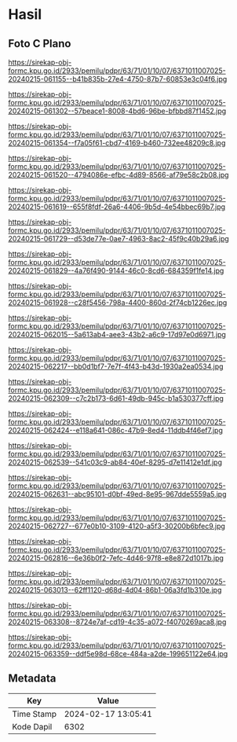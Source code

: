 # Hasil

## Foto C Plano

https://sirekap-obj-formc.kpu.go.id/2933/pemilu/pdpr/63/71/01/10/07/6371011007025-20240215-061155--b41b835b-27e4-4750-87b7-60853e3c04f6.jpg

https://sirekap-obj-formc.kpu.go.id/2933/pemilu/pdpr/63/71/01/10/07/6371011007025-20240215-061302--57beace1-8008-4bd6-96be-bfbbd87f1452.jpg

https://sirekap-obj-formc.kpu.go.id/2933/pemilu/pdpr/63/71/01/10/07/6371011007025-20240215-061354--f7a05f61-cbd7-4169-b460-732ee48209c8.jpg

https://sirekap-obj-formc.kpu.go.id/2933/pemilu/pdpr/63/71/01/10/07/6371011007025-20240215-061520--4794086e-efbc-4d89-8566-af79e58c2b08.jpg

https://sirekap-obj-formc.kpu.go.id/2933/pemilu/pdpr/63/71/01/10/07/6371011007025-20240215-061619--655f8fdf-26a6-4406-9b5d-4e54bbec69b7.jpg

https://sirekap-obj-formc.kpu.go.id/2933/pemilu/pdpr/63/71/01/10/07/6371011007025-20240215-061729--d53de77e-0ae7-4963-8ac2-45f9c40b29a6.jpg

https://sirekap-obj-formc.kpu.go.id/2933/pemilu/pdpr/63/71/01/10/07/6371011007025-20240215-061829--4a76f490-9144-46c0-8cd6-684359f1fe14.jpg

https://sirekap-obj-formc.kpu.go.id/2933/pemilu/pdpr/63/71/01/10/07/6371011007025-20240215-061928--c28f5456-798a-4400-860d-2f74cb1226ec.jpg

https://sirekap-obj-formc.kpu.go.id/2933/pemilu/pdpr/63/71/01/10/07/6371011007025-20240215-062015--5a613ab4-aee3-43b2-a6c9-17d97e0d6971.jpg

https://sirekap-obj-formc.kpu.go.id/2933/pemilu/pdpr/63/71/01/10/07/6371011007025-20240215-062217--bb0d1bf7-7e7f-4f43-b43d-1930a2ea0534.jpg

https://sirekap-obj-formc.kpu.go.id/2933/pemilu/pdpr/63/71/01/10/07/6371011007025-20240215-062309--c7c2b173-6d61-49db-945c-b1a530377cff.jpg

https://sirekap-obj-formc.kpu.go.id/2933/pemilu/pdpr/63/71/01/10/07/6371011007025-20240215-062424--e118a641-086c-47b9-8ed4-11ddb4f46ef7.jpg

https://sirekap-obj-formc.kpu.go.id/2933/pemilu/pdpr/63/71/01/10/07/6371011007025-20240215-062539--541c03c9-ab84-40ef-8295-d7e11412e1df.jpg

https://sirekap-obj-formc.kpu.go.id/2933/pemilu/pdpr/63/71/01/10/07/6371011007025-20240215-062631--abc95101-d0bf-49ed-8e95-967dde5559a5.jpg

https://sirekap-obj-formc.kpu.go.id/2933/pemilu/pdpr/63/71/01/10/07/6371011007025-20240215-062727--677e0b10-3109-4120-a5f3-30200b6bfec9.jpg

https://sirekap-obj-formc.kpu.go.id/2933/pemilu/pdpr/63/71/01/10/07/6371011007025-20240215-062816--6e36b0f2-7efc-4d46-97f8-e8e872d1017b.jpg

https://sirekap-obj-formc.kpu.go.id/2933/pemilu/pdpr/63/71/01/10/07/6371011007025-20240215-063013--62ff1120-d68d-4d04-86b1-06a3fd1b310e.jpg

https://sirekap-obj-formc.kpu.go.id/2933/pemilu/pdpr/63/71/01/10/07/6371011007025-20240215-063308--8724e7af-cd19-4c35-a072-f4070269aca8.jpg

https://sirekap-obj-formc.kpu.go.id/2933/pemilu/pdpr/63/71/01/10/07/6371011007025-20240215-063359--ddf5e98d-68ce-484a-a2de-199651122e64.jpg


## Metadata

| Key        | Value               |
| ---------- | ------------------- |
| Time Stamp | 2024-02-17 13:05:41 |
| Kode Dapil | 6302                |



